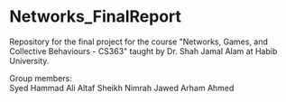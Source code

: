 # Networks_FinalReport  

Repository for the final project for the course "Networks, Games, and Collective Behaviours - CS363" taught by Dr. Shah Jamal Alam at Habib University.
  
Group members:  
Syed Hammad Ali  Altaf Sheikh  Nimrah Jawed  Arham Ahmed
